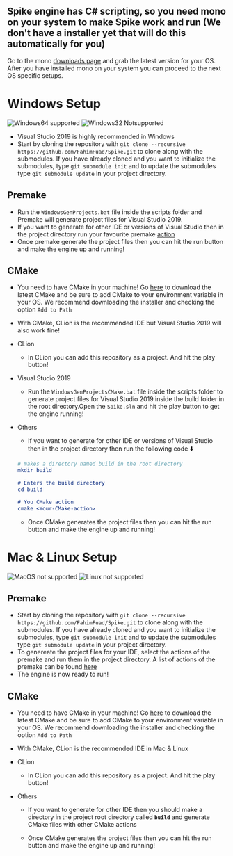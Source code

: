 ## Spike engine has C# scripting, so you need mono on your system to make Spike work and run (We don't have a installer yet that will do this automatically for you)

Go to the mono [downloads page](https://www.mono-project.com/download/stable/) and grab the latest version for your OS. After you have installed mono on your system you can proceed to the next OS specific setups.

# Windows Setup

![Windows64 supported](https://img.shields.io/badge/Windows64-Supported-green.svg)
![Windows32 Notsupported](https://img.shields.io/badge/Windows32-NotSupported-red.svg)

- Visual Studio 2019 is highly recommended in Windows
- Start by cloning the repository with `git clone --recursive https://github.com/FahimFuad/Spike.git` to clone along with the submodules. If you have already cloned and you want to initialize the submodules, type `git submodule init` and to update the submodules type `git submodule update` in your project directory.

## Premake

- Run the `WindowsGenProjects.bat` file inside the scripts folder and Premake will generate project files for Visual Studio 2019.
- If you want to generate for other IDE or versions of Visual Studio then in the project directory run your favourite premake [action](https://github.com/premake/premake-core/wiki/Using-Premake#using-premake-to-generate-project-files)
- Once premake generate the project files then you can hit the run button and make the engine up and running!

## CMake

- You need to have CMake in your machine! Go [here](https://cmake.org/download/) to download the latest CMake and be sure to add CMake to your environment variable in your OS. We recommend downloading the installer and checking the option `Add to Path`
- With CMake, CLion is the recommended IDE but Visual Studio 2019 will also work fine!

- CLion
  - In CLion you can add this repository as a project. And hit the play button!

- Visual Studio 2019
  - Run the `WindowsGenProjectsCMake.bat` file inside the scripts folder to generate project files for Visual Studio 2019 inside the build folder in the root directory.Open the `Spike.sln` and hit the play button to get the engine running!

- Others

  - If you want to generate for other IDE or versions of Visual Studio then in the project directory then run the following code :arrow_down:

  ```cmake
  # makes a directory named build in the root directory
  mkdir build

  # Enters the build directory
  cd build

  # You CMake action
  cmake <Your-CMake-action>
  ```

  - Once CMake generates the project files then you can hit the run button and make the engine up and running!

# Mac & Linux Setup

![MacOS not supported](https://img.shields.io/badge/MacOS-NotSupported-red.svg)
![Linux not supported](https://img.shields.io/badge/Linux-NotSupported-red.svg)

## Premake

- Start by cloning the repository with `git clone --recursive https://github.com/FahimFuad/Spike.git` to clone along with the submodules. If you have already cloned and you want to initialize the submodules, type `git submodule init` and to update the submodules type `git submodule update` in your project directory.
- To genereate the project files for your IDE, select the actions of the premake and run them in the project directory. A list of actions of the premake can be found [here](https://github.com/premake/premake-core/wiki/Using-Premake#using-premake-to-generate-project-files)
- The engine is now ready to run!

## CMake

- You need to have CMake in your machine! Go [here](https://cmake.org/download/) to download the latest CMake and be sure to add CMake to your environment variable in your OS. We recommend downloading the installer and checking the option `Add to Path`
- With CMake, CLion is the recommended IDE in Mac & Linux

- CLion
  - In CLion you can add this repository as a project. And hit the play button!

- Others
  - If you want to generate for other IDE then you should make a directory in the project root directory called **`build`** and generate CMake files with other CMake actions

  - Once CMake generates the project files then you can hit the run button and make the engine up and running!
